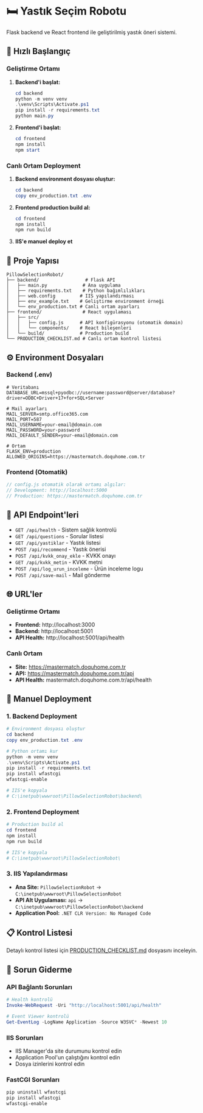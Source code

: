 # 🛏️ Yastık Seçim Robotu

Flask backend ve React frontend ile geliştirilmiş yastık öneri sistemi.

## 🚀 Hızlı Başlangıç

### Geliştirme Ortamı

1. **Backend'i başlat:**
   ```powershell
   cd backend
   python -m venv venv
   .\venv\Scripts\Activate.ps1
   pip install -r requirements.txt
   python main.py
   ```

2. **Frontend'i başlat:**
   ```powershell
   cd frontend
   npm install
   npm start
   ```

### Canlı Ortam Deployment

1. **Backend environment dosyası oluştur:**
   ```powershell
   cd backend
   copy env_production.txt .env
   ```

2. **Frontend production build al:**
   ```powershell
   cd frontend
   npm install
   npm run build
   ```

3. **IIS'e manuel deploy et**

## 📁 Proje Yapısı

```
PillowSelectionRobot/
├── backend/                 # Flask API
│   ├── main.py             # Ana uygulama
│   ├── requirements.txt    # Python bağımlılıkları
│   ├── web.config         # IIS yapılandırması
│   ├── env_example.txt    # Geliştirme environment örneği
│   └── env_production.txt # Canlı ortam ayarları
├── frontend/               # React uygulaması
│   ├── src/
│   │   ├── config.js      # API konfigürasyonu (otomatik domain)
│   │   └── components/    # React bileşenleri
│   └── build/             # Production build
└── PRODUCTION_CHECKLIST.md # Canlı ortam kontrol listesi
```

## ⚙️ Environment Dosyaları

### Backend (.env)
```env
# Veritabanı
DATABASE_URL=mssql+pyodbc://username:password@server/database?driver=ODBC+Driver+17+for+SQL+Server

# Mail ayarları
MAIL_SERVER=smtp.office365.com
MAIL_PORT=587
MAIL_USERNAME=your-email@domain.com
MAIL_PASSWORD=your-password
MAIL_DEFAULT_SENDER=your-email@domain.com

# Ortam
FLASK_ENV=production
ALLOWED_ORIGINS=https://mastermatch.doquhome.com.tr
```

### Frontend (Otomatik)
```javascript
// config.js otomatik olarak ortamı algılar:
// Development: http://localhost:5000
// Production: https://mastermatch.doquhome.com.tr
```

## 🔗 API Endpoint'leri

- `GET /api/health` - Sistem sağlık kontrolü
- `GET /api/questions` - Sorular listesi
- `GET /api/yastiklar` - Yastık listesi
- `POST /api/recommend` - Yastık önerisi
- `POST /api/kvkk_onay_ekle` - KVKK onayı
- `GET /api/kvkk_metin` - KVKK metni
- `POST /api/log_urun_inceleme` - Ürün inceleme logu
- `POST /api/save-mail` - Mail gönderme

## 🌐 URL'ler

### Geliştirme Ortamı
- **Frontend:** http://localhost:3000
- **Backend:** http://localhost:5001
- **API Health:** http://localhost:5001/api/health

### Canlı Ortam
- **Site:** https://mastermatch.doquhome.com.tr
- **API:** https://mastermatch.doquhome.com.tr/api
- **API Health:** mastermatch.doquhome.com.tr/api/health

## 🔧 Manuel Deployment

### 1. Backend Deployment
```powershell
# Environment dosyası oluştur
cd backend
copy env_production.txt .env

# Python ortamı kur
python -m venv venv
.\venv\Scripts\Activate.ps1
pip install -r requirements.txt
pip install wfastcgi
wfastcgi-enable

# IIS'e kopyala
# C:\inetpub\wwwroot\PillowSelectionRobot\backend\
```

### 2. Frontend Deployment
```powershell
# Production build al
cd frontend
npm install
npm run build

# IIS'e kopyala
# C:\inetpub\wwwroot\PillowSelectionRobot\
```

### 3. IIS Yapılandırması
- **Ana Site:** `PillowSelectionRobot` → `C:\inetpub\wwwroot\PillowSelectionRobot`
- **API Alt Uygulaması:** `api` → `C:\inetpub\wwwroot\PillowSelectionRobot\backend`
- **Application Pool:** `.NET CLR Version: No Managed Code`

## 📋 Kontrol Listesi

Detaylı kontrol listesi için [PRODUCTION_CHECKLIST.md](PRODUCTION_CHECKLIST.md) dosyasını inceleyin.

## 🚨 Sorun Giderme

### API Bağlantı Sorunları
```powershell
# Health kontrolü
Invoke-WebRequest -Uri "http://localhost:5001/api/health"

# Event Viewer kontrolü
Get-EventLog -LogName Application -Source W3SVC* -Newest 10
```

### IIS Sorunları
- IIS Manager'da site durumunu kontrol edin
- Application Pool'un çalıştığını kontrol edin
- Dosya izinlerini kontrol edin

### FastCGI Sorunları
```powershell
pip uninstall wfastcgi
pip install wfastcgi
wfastcgi-enable
``` 